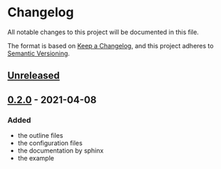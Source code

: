 # Changelog

All notable changes to this project will be documented in this file.

The format is based on [Keep a Changelog](https://keepachangelog.com/en/1.0.0/),
and this project adheres to [Semantic Versioning](https://semver.org/spec/v2.0.0.html).

## [Unreleased]

## [0.2.0] - 2021-04-08

### Added
- the outline files
- the configuration files
- the documentation by sphinx
- the example

[Unreleased]: https://github.com/bilardi/typescript-prototype/compare/v0.2.0...HEAD
[0.2.0]: https://github.com/bilardi/typescript-prototype/releases/tag/v0.2.0
